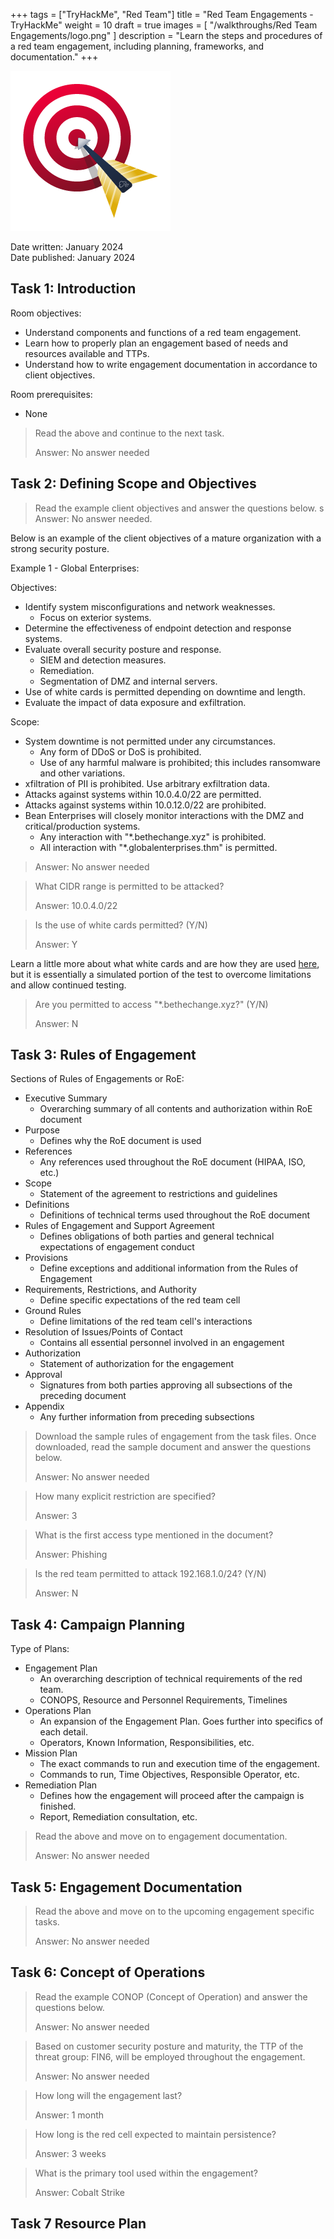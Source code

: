 +++
tags = ["TryHackMe", "Red Team"]
title = "Red Team Engagements - TryHackMe"
weight = 10
draft = true
images = [ "/walkthroughs/Red Team Engagements/logo.png" ]
description = "Learn the steps and procedures of a red team engagement, including planning, frameworks, and documentation."
+++

![Logo](logo.png)

Date written: January 2024      
Date published: January 2024

## Task 1: Introduction 

Room objectives:
- Understand components and functions of a red team engagement.
- Learn how to properly plan an engagement based of needs and resources available and TTPs. 
- Understand how to write engagement documentation in accordance to client objectives.

Room prerequisites:
- None

> Read the above and continue to the next task.
> 
> Answer: No answer needed

## Task 2: Defining Scope and Objectives 

> Read the example client objectives and answer the questions below.
> s
> Answer: No answer needed. 

Below is an example of the client objectives of a mature organization with a strong security posture.

Example 1 - Global Enterprises:

Objectives:

- Identify system misconfigurations and network weaknesses.
    - Focus on exterior systems.
- Determine the effectiveness of endpoint detection and response systems.
- Evaluate overall security posture and response.
    - SIEM and detection measures.
    - Remediation.
    - Segmentation of DMZ and internal servers.
- Use of white cards is permitted depending on downtime and length.
- Evaluate the impact of data exposure and exfiltration.

Scope:

- System downtime is not permitted under any circumstances.
    - Any form of DDoS or DoS is prohibited.
    - Use of any harmful malware is prohibited; this includes ransomware and other variations.
- xfiltration of PII is prohibited. Use arbitrary exfiltration data.
- Attacks against systems within 10.0.4.0/22 are permitted.
- Attacks against systems within 10.0.12.0/22 are prohibited.
- Bean Enterprises will closely monitor interactions with the DMZ and critical/production systems.
    - Any interaction with "*.bethechange.xyz" is prohibited.
    - All interaction with "*.globalenterprises.thm" is permitted.


> Answer: No answer needed

> What CIDR range is permitted to be attacked?
> 
> Answer: 10.0.4.0/22

> Is the use of white cards permitted? (Y/N)
> 
> Answer: Y

Learn a little more about what white cards and are how they are used [here](https://sixdub.medium.com/common-ground-part-1-red-team-history-overview-82803bbdc975), but it is essentially a simulated portion of the test to overcome limitations and allow continued testing. 

> Are you permitted to access "*.bethechange.xyz?" (Y/N)
>
> Answer: N


## Task 3: Rules of Engagement 

Sections of Rules of Engagements or RoE:

- Executive Summary	
  - Overarching summary of all contents and authorization within RoE document
- Purpose	
  - Defines why the RoE document is used
- References	
  - Any references used throughout the RoE document (HIPAA, ISO, etc.)
- Scope	
  - Statement of the agreement to restrictions and guidelines
- Definitions	
  - Definitions of technical terms used throughout the RoE document
- Rules of Engagement and Support Agreement	
  - Defines obligations of both parties and general technical expectations of engagement conduct
- Provisions	
  - Define exceptions and additional information from the Rules of Engagement
- Requirements, Restrictions, and Authority 	
  - Define specific expectations of the red team cell
- Ground Rules	
  - Define limitations of the red team cell's interactions
- Resolution of Issues/Points of Contact	
  - Contains all essential personnel involved in an engagement
- Authorization	
  - Statement of authorization for the engagement
- Approval 	
  - Signatures from both parties approving all subsections of the preceding document
- Appendix	
  - Any further information from preceding subsections


> Download the sample rules of engagement from the task files.
> Once downloaded, read the sample document and answer the questions below.
> 
> Answer: No answer needed

> How many explicit restriction are specified?
> 
> Answer: 3

> What is the first access type mentioned in the document?
> 
> Answer: Phishing

> Is the red team permitted to attack 192.168.1.0/24? (Y/N)
> 
> Answer: N


## Task 4: Campaign Planning 

Type of Plans:

- Engagement Plan
  - An overarching description of technical requirements of the red team.
  - CONOPS, Resource and Personnel Requirements, Timelines
- Operations Plan
  - An expansion of the Engagement Plan. Goes further into specifics of each detail.
  - Operators, Known Information, Responsibilities, etc.
- Mission Plan
  - The exact commands to run and execution time of the engagement.
  - Commands to run, Time Objectives, Responsible Operator, etc.
- Remediation Plan
  - Defines how the engagement will proceed after the campaign is finished.
  - Report, Remediation consultation, etc.


> Read the above and move on to engagement documentation.
> 
> Answer: No answer needed

## Task 5: Engagement Documentation  


> Read the above and move on to the upcoming engagement specific tasks. 
> 
> Answer: No answer needed

## Task 6: Concept of Operations 

> Read the example CONOP (Concept of Operation) and answer the questions below. 
>
> Answer: No answer needed

> Based on customer security posture and maturity, the TTP of the threat group: FIN6, will be employed throughout the engagement.
>
> Answer: No answer needed

> How long will the engagement last?
>
> Answer: 1 month

> How long is the red cell expected to maintain persistence?
>
> Answer: 3 weeks

> What is the primary tool used within the engagement?
>
> Answer: Cobalt Strike

## Task 7 Resource Plan

